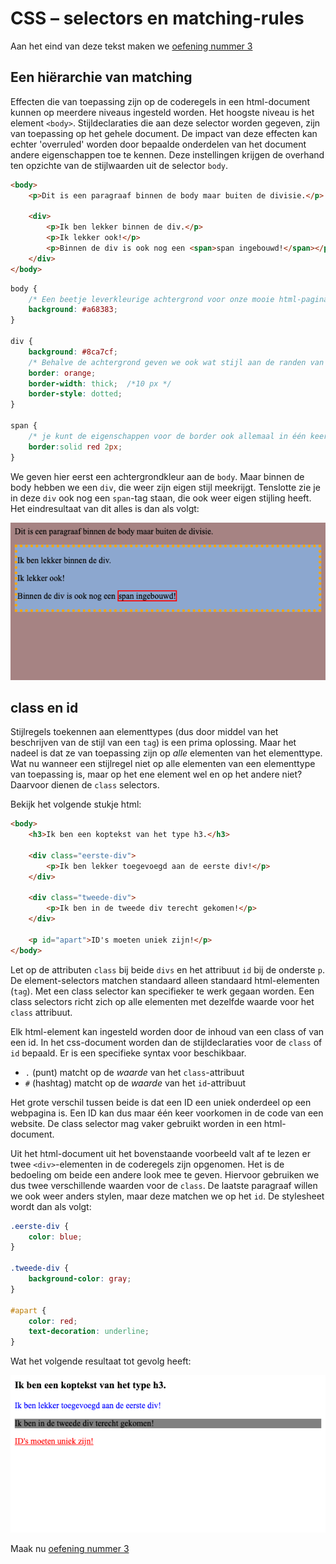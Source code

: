 # CSS – selectors en matching-rules

Aan het eind van deze tekst maken we [oefening nummer 3](../oefeningen/wk1oefening3.md)

## Een hiërarchie van matching

Effecten die van toepassing zijn op de coderegels in een html-document kunnen op meerdere niveaus ingesteld worden. Het hoogste niveau is het element `<body>`. Stijldeclaraties die aan deze selector worden gegeven, zijn van toepassing op het gehele document. De impact van deze effecten kan echter 'overruled' worden door bepaalde onderdelen van het document andere eigenschappen toe te kennen. Deze instellingen krijgen de overhand ten opzichte van de stijlwaarden uit de selector `body`.

```html
<body>
    <p>Dit is een paragraaf binnen de body maar buiten de divisie.</p>

    <div>
        <p>Ik ben lekker binnen de div.</p>
        <p>Ik lekker ook!</p>
        <p>Binnen de div is ook nog een <span>span ingebouwd!</span></p>
    </div>
</body>
```

```css
body {
    /* Een beetje leverkleurige achtergrond voor onze mooie html-pagina */
    background: #a68383;
}

div {
    background: #8ca7cf;
    /* Behalve de achtergrond geven we ook wat stijl aan de randen van deze div */
    border: orange;
    border-width: thick;  /*10 px */
    border-style: dotted;
}

span {
    /* je kunt de eigenschappen voor de border ook allemaal in één keer stijlen */
    border:solid red 2px;
}
```

We geven hier eerst een achtergrondkleur aan de `body`. Maar binnen de body hebben we een `div`, die weer zijn eigen stijl meekrijgt. Tenslotte zie je in deze `div` ook nog een `span`-tag staan, die ook weer eigen stijling heeft. Het eindresultaat van dit alles is dan als volgt:

![Borders en divs](imgs/borders_div.png)

## class en id

Stijlregels toekennen aan elementtypes (dus door middel van het beschrijven van de stijl van een `tag`) is een prima oplossing. Maar het nadeel is dat ze van toepassing zijn op *alle* elementen van het elementtype. Wat nu wanneer een stijlregel niet op alle elementen van een elementtype van toepassing is, maar op het ene element wel en op het andere niet? Daarvoor dienen de `class` selectors.

Bekijk het volgende stukje html:

```html
<body>
    <h3>Ik ben een koptekst van het type h3.</h3>

    <div class="eerste-div">
        <p>Ik ben lekker toegevoegd aan de eerste div!</p>
    </div>

    <div class="tweede-div">
        <p>Ik ben in de tweede div terecht gekomen!</p>
    </div>

    <p id="apart">ID's moeten uniek zijn!</p>
</body>
```

Let op de attributen `class` bij beide `divs` en het attribuut `id` bij de onderste `p`. De element-selectors matchen standaard alleen standaard html-elementen (`tag`). Met een class selector kan specifieker te werk gegaan worden. Een class selectors richt zich op alle elementen met dezelfde waarde voor het `class` attribuut.

Elk html-element kan ingesteld worden door de inhoud van een class of van een id. In het css-document worden dan de stijldeclaraties voor de `class` of `id` bepaald. Er is een specifieke syntax voor beschikbaar.


- `.` (punt) matcht op de *waarde* van het `class`-attribuut
- `#` (hashtag) matcht op de *waarde* van het `id`-attribuut

Het grote verschil tussen beide is dat een ID een uniek onderdeel op een webpagina is. Een ID kan dus maar één keer voorkomen in de code van een website. De class selector mag vaker gebruikt worden in een html-document.

Uit het html-document uit het bovenstaande voorbeeld valt af te lezen er twee `<div>`-elementen in de coderegels zijn opgenomen. Het is de bedoeling om beide een andere look mee te geven. Hiervoor gebruiken we dus twee verschillende waarden voor de `class`. De laatste paragraaf willen we ook weer anders stylen, maar deze matchen we op het `id`. De stylesheet wordt dan als volgt:

```css
.eerste-div {
    color: blue;
}

.tweede-div {
    background-color: gray;
}

#apart {
    color: red;
    text-decoration: underline;
}
```

Wat het volgende resultaat tot gevolg heeft:

![Uitgebreide styling](imgs/class_div.png)

Maak nu [oefening nummer 3](../oefeningen/wk1oefening3.md)











